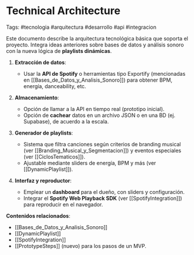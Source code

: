 # Technical Architecture
Tags: #tecnologia #arquitectura #desarrollo #api #integracion

Este documento describe la arquitectura tecnológica básica que soporta el proyecto. Integra ideas anteriores sobre bases de datos y análisis sonoro con la nueva lógica de **playlists dinámicas**.

1. **Extracción de datos**:  
   - Usar la **API de Spotify** o herramientas tipo Exportify (mencionadas en [[Bases_de_Datos_y_Analisis_Sonoro]]) para obtener BPM, energía, danceability, etc.

2. **Almacenamiento**:  
   - Opción de llamar a la API en tiempo real (prototipo inicial).
   - Opción de **cachear** datos en un archivo JSON o en una BD (ej. Supabase), de acuerdo a la escala.

3. **Generador de playlists**:  
   - Sistema que filtra canciones según criterios de branding musical (ver [[Branding_Musical_y_Segmentacion]]) y eventos especiales (ver [[CiclosTematicos]]).
   - Ajustable mediante sliders de energía, BPM y más (ver [[DynamicPlaylist]]).

4. **Interfaz y reproductor**:  
   - Emplear un **dashboard** para el dueño, con sliders y configuración.  
   - Integrar el **Spotify Web Playback SDK** (ver [[SpotifyIntegration]]) para reproducir en el navegador.

**Contenidos relacionados**:
- [[Bases_de_Datos_y_Analisis_Sonoro]]
- [[DynamicPlaylist]]
- [[SpotifyIntegration]]
- [[PrototypeSteps]] (nuevo) para los pasos de un MVP.